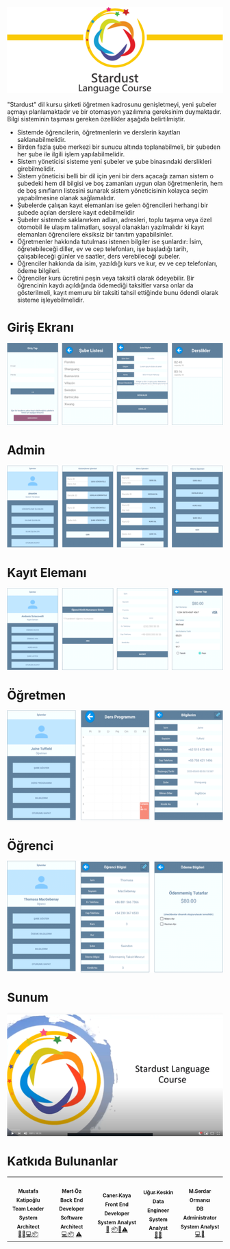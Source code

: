 ![enter image description here](https://github.com/image-assets/png/blob/master/stardust-banner.png?raw=true)


"Stardust" dil kursu şirketi öğretmen kadrosunu genişletmeyi, yeni şubeler açmayı planlamaktadır ve bir otomasyon yazılımına gereksinim duymaktadır. Bilgi sisteminin taşıması gereken özellikler aşağıda belirtilmiştir. 
- Sistemde öğrencilerin, öğretmenlerin ve derslerin kayıtları saklanabilmelidir. 
- Birden fazla şube merkezi bir sunucu altında toplanabilmeli, bir şubeden her şube ile ilgili işlem yapılabilmelidir. 
- Sistem yöneticisi sisteme yeni şubeler ve şube binasındaki derslikleri girebilmelidir.
- Sistem yöneticisi belli bir dil için yeni bir ders açacağı zaman sistem o şubedeki hem dil bilgisi ve boş zamanları uygun olan öğretmenlerin, hem de boş sınıfların listesini sunarak sistem yöneticisinin kolayca seçim yapabilmesine olanak sağlamalıdır. 
- Şubelerde çalışan kayıt elemanları ise gelen öğrencileri herhangi bir şubede açılan derslere kayıt edebilmelidir 
- Şubeler sistemde saklanırken adları, adresleri, toplu taşıma veya özel otomobil ile ulaşım talimatları, sosyal olanakları yazılmalıdır ki kayıt elemanları öğrencilere eksiksiz bir tanıtım yapabilsinler. 
- Öğretmenler hakkında tutulması istenen bilgiler ise şunlardır: İsim, öğretebileceği diller, ev ve cep telefonları, işe başladığı tarih, çalışabileceği günler ve saatler, ders verebileceği şubeler. 
- Öğrenciler hakkında da isim, yazıldığı kurs ve kur, ev ve cep telefonları, ödeme bilgileri. 
- Öğrenciler kurs ücretini peşin veya taksitli olarak ödeyebilir. Bir öğrencinin kaydı açıldığında ödemediği taksitler varsa onlar da gösterilmeli, kayıt memuru bir taksiti tahsil ettiğinde bunu ödendi olarak sisteme işleyebilmelidir.


# Giriş Ekranı

![enter image description here](https://github.com/image-assets/png/blob/master/stardust-login.png?raw=true)

# Admin

![enter image description here](https://github.com/image-assets/png/blob/master/stardust-admin.png?raw=true)

# Kayıt Elemanı
![enter image description here](https://github.com/image-assets/png/blob/master/stardust-registrar.png?raw=true)
# Öğretmen
![enter image description here](https://github.com/image-assets/png/blob/master/stardust-instructor.png?raw=true)

# Öğrenci

![enter image description here](https://github.com/image-assets/png/blob/master/stardust-student.png?raw=true)


# Sunum
[![Watch the video](https://github.com/image-assets/png/blob/master/stardust-video.png?raw=true)](https://www.youtube.com/watch?v=w0X34EzY5jU)

# Katkıda Bulunanlar

<table>
  <tr>
    <td align="center"><a href="https://github.com/katipogluMustafa"><img src="https://avatars2.githubusercontent.com/u/25406684?s=460&u=0b01b9e411961b577bbc657fec39e89cd703266d&v=4" width="100px;" alt=""/><br /><sub><b>Mustafa Katipoğlu</b></sub></a><br /><sub><b>Team Leader</b></br><b>System Architect</b></sub></a><br /><a href="#" title="Management">👀</a><a href="#" title="Scheduling">📆</a><a href="#" title="Back End">💻</a><a href="#" title="Android">📦</a></td>
    <td align="center"><a href="https://github.com/osemrt"><img src="https://avatars2.githubusercontent.com/u/36868479?s=460&u=6f78d7cfb67eba640998a207b51dadc70e773b06&v=4" width="100px;" alt=""/><br /><sub><b>Mert Öz</b></sub></a><br /><sub><b>Back End Developer</b></br><b>Software Architect</b></sub></a><br /><a href="#" title="Back End">💻</a><a href="#" title="Android">📦</a> <a href="#" title="Tester">⚠️</a></td>
    <td align="center"><a href="https://github.com/cnrkaya"><img src="https://avatars1.githubusercontent.com/u/40039710?s=460&u=e07a9056ea36c829684eda4c2492b2125269da96&v=4" width="100px;" alt=""/><br /><sub><b>Caner Kaya</b></sub></a><br /><sub><b>Front End Developer</b></br><b>System Analyst</b></sub></a><br /><a href="#" title="Design">🎨</a> <a href="#" title="Android">📦</a><a href="#" title="Analyst">📖</a><a href="#" title="Tester">⚠️</a></td>       
    <td align="center"><a href="https://github.com/DevMilk"><img src="https://avatars3.githubusercontent.com/u/41523809?s=460&u=ff6d113c28d60471230515b321516aaaed7e1752&v=4" width="100px;" alt=""/><br /><sub><b>Uğur Keskin</b></sub></a><br /><sub><b>Data Engineer</b></br><b>System Analyst</b></sub></a><br /><a href="#" title="Data Generation">🔣</a><a href="#" title="Analyst">📖</a></td>
    <td align="center"><a href="https://github.com/s-ioh"><img src="https://avatars1.githubusercontent.com/u/64209353?s=460&v=4" width="100px;" alt=""/><br /><sub><b>M.Serdar Ormancı</b></sub></a><br /><sub><b>DB Administrator</b></br><b>System Analyst</b></sub></a><br /><a href="#" title="DB Admin">💻</a><a href="#" title="Analyst">📖</a> </td>    
  </tr>
</table>
